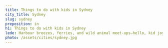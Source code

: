 ```yaml
---
title: Things to do with kids in Sydney
city_title: Sydney
slug: sydney
preposition: in
h1: Things to do with kids in Sydney
lede: Harbour breezes, ferries, and wild animal meet-ups—hello, kid joy!
photo: /assets/cities/sydney.jpg
---
```



